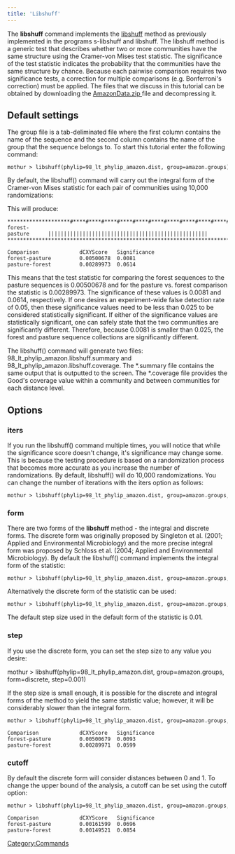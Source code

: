 ```yaml
---
title: 'Libshuff'
---
```

The **libshuff** command implements the
[libshuff](https://whitman.myweb.uga.edu/libshuff.html) method as
previously implemented in the programs s-libshuff and libshuff. The
libshuff method is a generic test that describes whether two or more
communities have the same structure using the Cramer-von Mises test
statistic. The significance of the test statistic indicates the
probability that the communities have the same structure by chance.
Because each pairwise comparison requires two significance tests, a
correction for multiple comparisons (e.g. Bonferroni\'s correction) must
be applied. The files that we discuss in this tutorial can be obtained
by downloading the [ AmazonData.zip ](https://mothur.s3.us-east-2.amazonaws.com/wiki/_amazondata.zip)
file and decompressing it.

## Default settings

The group file is a tab-deliminated file where the first column contains
the name of the sequence and the second column contains the name of the
group that the sequence belongs to. To start this tutorial enter the
following command:

    mothur > libshuff(phylip=98_lt_phylip_amazon.dist, group=amazon.groups)

By default, the libshuff() command will carry out the integral form of
the Cramer-von Mises statistic for each pair of communities using 10,000
randomizations:

This will produce:

    ********************#****#****#****#****#****#****#****#****#****#****#
    forest-pasture      |||||||||||||||||||||||||||||||||||||||||||||||||||
    ***********************************************************************

    Comparison             dCXYScore   Significance
    forest-pasture         0.00500678  0.0081
    pasture-forest         0.00289973  0.0614

This means that the test statistic for comparing the forest sequences to
the pasture sequences is 0.00500678 and for the pasture vs. forest
comparison the statistic is 0.00289973. The significance of these values
is 0.0081 and 0.0614, respectively. If one desires an experiment-wide
false detection rate of 0.05, then these significance values need to be
less than 0.025 to be considered statistically significant. If either of
the significance values are statistically significant, one can safely
state that the two communities are significantly different. Therefore,
because 0.0081 is smaller than 0.025, the forest and pasture sequence
collections are significantly different.

The libshuff() command will generate two files:
98\_lt\_phylip\_amazon.libshuff.summary and
98\_lt\_phylip\_amazon.libshuff.coverage. The \*.summary file contains
the same output that is outputted to the screen. The \*.coverage file
provides the Good\'s coverage value within a community and between
communities for each distance level.

## Options

### iters

If you run the libshuff() command multiple times, you will notice that
while the significance score doesn\'t change, it\'s significance may
change some. This is because the testing procedure is based on a
randomization process that becomes more accurate as you increase the
number of randomizations. By default, libshuff() will do 10,000
randomizations. You can change the number of iterations with the iters
option as follows:

    mothur > libshuff(phylip=98_lt_phylip_amazon.dist, group=amazon.groups, iters=1000)

### form

There are two forms of the **libshuff** method - the integral and discrete
forms. The discrete form was originally proposed by Singleton et al.
(2001; Applied and Environmental Microbiology) and the more precise
integral form was proposed by Schloss et al. (2004; Applied and
Environmental Microbiology). By default the libshuff() command
implements the integral form of the statistic:

    mothur > libshuff(phylip=98_lt_phylip_amazon.dist, group=amazon.groups, form=integral)

Alternatively the discrete form of the statistic can be used:

    mothur > libshuff(phylip=98_lt_phylip_amazon.dist, group=amazon.groups, form=discrete)

The default step size used in the default form of the statistic is 0.01.

### step

If you use the discrete form, you can set the step size to any value you
desire:

mothur \> libshuff(phylip=98\_lt\_phylip\_amazon.dist,
group=amazon.groups, form=discrete, step=0.001)

If the step size is small enough, it is possible for the discrete and
integral forms of the method to yield the same statistic value; however,
it will be considerably slower than the integral form.

    mothur > libshuff(phylip=98_lt_phylip_amazon.dist, group=amazon.groups, form=discrete, step=0.000001) 

    Comparison             dCXYScore   Significance
    forest-pasture         0.00500679  0.0093
    pasture-forest         0.00289971  0.0599

### cutoff

By default the discrete form will consider distances between 0 and 1. To
change the upper bound of the analysis, a cutoff can be set using the
cutoff option:

    mothur > libshuff(phylip=98_lt_phylip_amazon.dist, group=amazon.groups, form=discrete, cutoff=0.10)

    Comparison             dCXYScore   Significance
    forest-pasture         0.00161599  0.0696
    pasture-forest         0.00149521  0.0854

[Category:Commands](Category:Commands)
